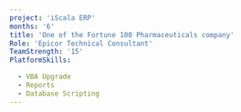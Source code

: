 ```yaml
---
project: 'iScala ERP'
months: '6'
title: 'One of the Fortune 100 Pharmaceuticals company'
Role: 'Epicor Technical Consultant'
TeamStrength: '15'
PlatformSkills:

  - VBA Upgrade
  - Reports
  - Database Scripting
---
```


